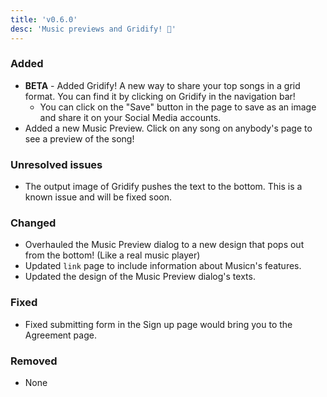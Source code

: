```yaml
---
title: 'v0.6.0'
desc: 'Music previews and Gridify! 🎉'
---
```


### Added

-   **BETA** - Added Gridify! A new way to share your top songs in a grid format. You can find it by clicking on Gridify in the navigation bar!
    -   You can click on the "Save" button in the page to save as an image and share it on your Social Media accounts.
-   Added a new Music Preview. Click on any song on anybody's page to see a preview of the song!

### Unresolved issues

-   The output image of Gridify pushes the text to the bottom. This is a known issue and will be fixed soon.

### Changed

-   Overhauled the Music Preview dialog to a new design that pops out from the bottom! (Like a real music player)
-   Updated `link` page to include information about Musicn's features.
-   Updated the design of the Music Preview dialog's texts.

### Fixed

-   Fixed submitting form in the Sign up page would bring you to the Agreement page.

### Removed

-   None
